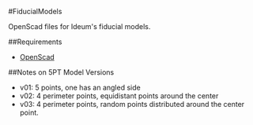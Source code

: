 #FiducialModels

OpenScad files for Ideum's fiducial models.

##Requirements
- [OpenScad](http://www.openscad.org/)

##Notes on 5PT Model Versions

- v01: 5 points, one has an angled side
- v02: 4 perimeter points, equidistant points around the center
- v03: 4 perimeter points, random points distributed around the center point.

